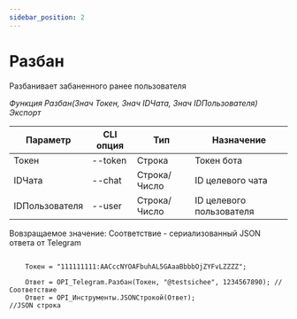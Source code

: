 ```yaml
---
sidebar_position: 2
---
```


# Разбан
Разбанивает забаненного ранее пользователя


*Функция Разбан(Знач Токен, Знач IDЧата, Знач IDПользователя) Экспорт*

  | Параметр | CLI опция | Тип | Назначение |
  |-|-|-|-|
  | Токен | --token | Строка | Токен бота |
  | IDЧата | --chat | Строка/Число | ID целевого чата |
  | IDПользователя | --user | Строка/Число | ID целевого пользователя |
  
  Вовзращаемое значение: Соответствие - сериализованный JSON ответа от Telegram


```bsl title="Пример кода"
	
	Токен = "111111111:AACccNYOAFbuhAL5GAaaBbbbOjZYFvLZZZZ";
	
	Ответ = OPI_Telegram.Разбан(Токен, "@testsichee", 1234567890); //Соответствие
	Ответ = OPI_Инструменты.JSONСтрокой(Ответ);                    //JSON строка                                            
	
```

